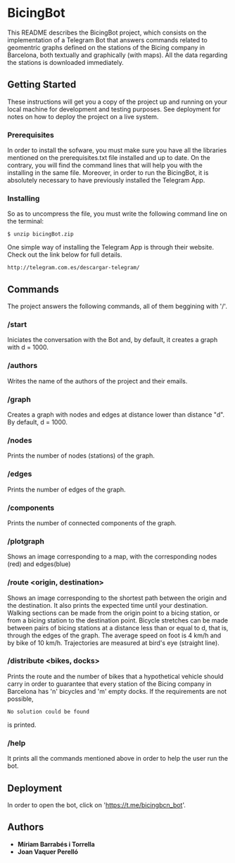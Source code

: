 # BicingBot

This README describes the BicingBot project, which consists on the implementation of a Telegram Bot that answers commands related to geomentric graphs defined on the stations of the Bicing company in Barcelona, both textually and graphically (with maps). All the data regarding the stations is downloaded immediately. 

## Getting Started

These instructions will get you a copy of the project up and running on your local machine for development and testing purposes. See deployment for notes on how to deploy the project on a live system.

### Prerequisites

In order to install the sofware, you must make sure you have all the libraries mentioned on the prerequisites.txt file installed and up to date. On the contrary, you will find the command lines that will help you with the installing in the same file. 
Moreover, in order to run the BicingBot, it is absolutely necessary to have previously installed the Telegram App.

### Installing

So as to uncompress the file, you must write the following command line on the terminal: 
	
	$ unzip bicingBot.zip
	
One simple way of installing the Telegram App is through their website. Check out the link below for full details. 

```
http://telegram.com.es/descargar-telegram/
```

## Commands

The project answers the following commands, all of them beggining with '/'.

### /start

Iniciates the conversation with the Bot and, by default, it creates a graph with d = 1000.

### /authors

Writes the name of the authors of the project and their emails.

### /graph <distance>

Creates a graph with nodes and edges at distance lower than distance "d". By default, d = 1000.

### /nodes

Prints the number of nodes (stations) of the graph.

### /edges

Prints the number of edges of the graph.

### /components

Prints the number of connected components of the graph.

### /plotgraph

Shows an image corresponding to a map, with the corresponding nodes (red) and edges(blue)

### /route <origin, destination>

Shows an image corresponding to the shortest path between the origin and the destination. It also prints the expected time until your destination. 
Walking sections can be made from the origin point to a bicing station, or from a bicing station to the destination point. Bicycle stretches can be made between pairs of bicing stations at a distance less than or equal to d, that is, through the edges of the graph. The average speed on foot is 4 km/h and by bike of 10 km/h. Trajectories are measured at bird's eye (straight line).

### /distribute <bikes, docks>

Prints the route and the number of bikes that a hypothetical vehicle should carry in order to guarantee that every station of the Bicing company in Barcelona has 'n' bicycles and 'm' empty docks. If the requirements are not possible,

```
No solution could be found
```
is printed.

### /help

It prints all the commands mentioned above in order to help the user run the bot.

## Deployment

In order to open the bot, click on 'https://t.me/bicingbcn_bot'.


## Authors

* **Míriam Barrabés i Torrella** 
* **Joan Vaquer Perelló**
